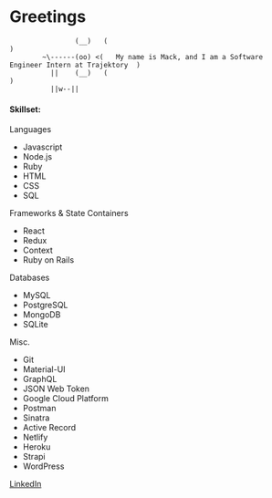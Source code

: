 # Greetings
                    (__)   (                                                                     )
            ~\------(oo) <(   My name is Mack, and I am a Software Engineer Intern at Trajektory  )
              ||    (__)   (                                                                     )
              ||w--||

#### Skillset:

Languages
- Javascript
- Node.js
- Ruby
- HTML
- CSS
- SQL

Frameworks & State Containers
- React
- Redux
- Context
- Ruby on Rails

Databases
- MySQL
- PostgreSQL
- MongoDB
- SQLite

Misc.
- Git
- Material-UI
- GraphQL
- JSON Web Token
- Google Cloud Platform
- Postman
- Sinatra
- Active Record
- Netlify
- Heroku
- Strapi
- WordPress

[LinkedIn](https://www.linkedin.com/in/mackmcquen/)
